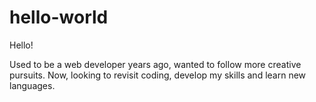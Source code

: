 # hello-world

Hello!

Used to be a web developer years ago, wanted to follow more creative pursuits. Now, looking to revisit coding, develop my skills and learn new languages.
